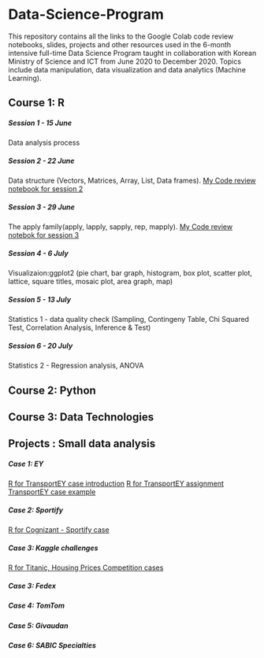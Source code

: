 # Data-Science-Program 

This repository contains all the links to the Google Colab code review notebooks, slides, projects and other resources used in the 6-month intensive full-time Data Science 
Program taught in collaboration with Korean Ministry of Science and ICT from June 2020 to December 2020.
Topics include data manipulation, data visualization and data analytics (Machine Learning). 

## Course 1: R 

##### Session 1 - 15 June
Data analysis process  

##### Session 2 - 22 June
Data structure (Vectors, Matrices, Array, List, Data frames). 
[My Code review notebook for session 2](https://colab.research.google.com/drive/185vcHJzAKCbko37MG-QkcxoiIkRZDANT#scrollTo=gMKQCwNglkHe)

##### Session 3 - 29 June
The apply family(apply, lapply, sapply, rep, mapply). [My Code review notebok for session 3](https://colab.research.google.com/drive/1l6TG8E5Mjm7pyRmXjahZRtAwlUO5twGy#scrollTo=4qYrAjhK4I3L&uniqifier=2)

##### Session 4 - 6 July
Visualizaion:ggplot2 (pie chart, bar graph, histogram, box plot, scatter plot, lattice, square titles, mosaic plot, area graph, map)
 
##### Session 5 - 13 July 
Statistics 1 - data quality check (Sampling, Contingeny Table, Chi Squared Test, Correlation Analysis, Inference & Test) 

##### Session 6 - 20 July 
Statistics 2 - Regression analysis, ANOVA  

## Course 2: Python 

## Course 3: Data Technologies 

## Projects : Small data analysis 

##### Case 1: EY 
[R for TransportEY case introduction](https://github.com/senajeon/Data-Science-School/blob/master/EY%20case%20-%20Analytics%20Presentation.pdf)
[R for TransportEY assignment](https://colab.research.google.com/drive/1d0jfqrtZSD5Zk2A6Qx802bhI2FBzhnMi#scrollTo=yEx4m4lmDe-4) 
[TransportEY case example](https://colab.research.google.com/drive/1rl5CuD6JvIjvzFhs-2OdrKw9uvmvNCGM)

##### Case 2: Sportify 
[R for Cognizant - Sportify case](https://colab.research.google.com/drive/1xTFBaoqvhaviLRf6bPslDpaMXvTsRVLK)

##### Case 3: Kaggle challenges
[R for Titanic, Housing Prices Competition cases](https://colab.research.google.com/drive/1fdy9yqUYVOuRKgQCmFpbuRhYCnYa_kXk)

##### Case 3: Fedex 
##### Case 4: TomTom 
##### Case 5: Givaudan 
##### Case 6: SABIC Specialties 
